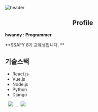 
![header](https://capsule-render.vercel.app/api?type=waving&color=auto&height=300&section=header&text=hwanny7&fontSize=80)

<h2 align='center'> Profile </h2



**hwanny : Programmer**

**SSAFY 8기 교육생입니다. **

## 기술스택

- React.js
- Vue.js
- Node.js
- Python
- Django
    
<a href="https://www.naver.com/">
    <img 
        src="http://img.shields.io/badge/-Instagram-black?style=flat&logo=Instagram&link=https://www.naver.com//"
        style="height : auto; margin-left : 10px; margin-right : 10px;"/>
</a>
<a href="https://www.naver.com/">
    <img 
        src="http://img.shields.io/badge/-Tech%20Blog-655ced?style=flat&logo=github&link=https://www.naver.com/"
        style="height : auto; margin-left : 10px; margin-right : 10px;"/>
</a>
